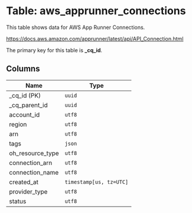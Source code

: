 # Table: aws_apprunner_connections

This table shows data for AWS App Runner Connections.

https://docs.aws.amazon.com/apprunner/latest/api/API_Connection.html

The primary key for this table is **_cq_id**.

## Columns

| Name          | Type          |
| ------------- | ------------- |
|_cq_id (PK)|`uuid`|
|_cq_parent_id|`uuid`|
|account_id|`utf8`|
|region|`utf8`|
|arn|`utf8`|
|tags|`json`|
|oh_resource_type|`utf8`|
|connection_arn|`utf8`|
|connection_name|`utf8`|
|created_at|`timestamp[us, tz=UTC]`|
|provider_type|`utf8`|
|status|`utf8`|